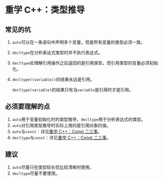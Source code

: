 # 重学 C++：类型推导


## 常见的坑

1. `auto`可以在一条语句中声明多个变量，但是所有变量的类型必须一致。

2. `decltype`在分析表达式类型时并不执行表达式。

3. `decltype`处理解引用操作之后返回的是引用类型，而引用类型的变量必须初始化。

4. `decltype((variable))`的结果永远是引用。

   `decltype(variable)`的结果只有当`variable`是引用时才是引用。

## 必须要理解的点

1. `auto`用于变量初始化时的类型推导，`decltype`用于分析表达式的类型。
2. `auto`对引用类型推导时实际上用的是引用对象的值。
3. `auto`与`const`：详见[重学 C++：Const 二三事](https://ayamir.github.io/posts/const/)。
4. `decltype`与`const`：详见[重学 C++：Const 二三事](https://ayamir.github.io/posts/const/)。

## 建议

1. `auto`尽量只在类型较长但比较清晰时使用。
2. `decltype`尽量不要使用。

